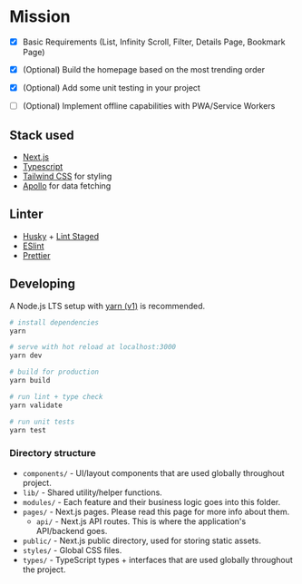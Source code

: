 # Mission

- [x] Basic Requirements (List, Infinity Scroll, Filter, Details Page, Bookmark Page)
- [x] (Optional) Build the homepage based on the most trending order
- [x] (Optional) Add some unit testing in your project
- [ ] (Optional) Implement offline capabilities with PWA/Service Workers


## Stack used

- [Next.js](https://nextjs.org/)
- [Typescript](https://typescriptlang.org/)
- [Tailwind CSS](https://tailwindcss.com/) for styling
- [Apollo](https://www.apollographql.com/) for data fetching

## Linter

- [Husky](https://typicode.github.io/husky/#/) + [Lint Staged](https://github.com/okonet/lint-staged)
- [ESlint](https://eslint.org/)
- [Prettier](https://prettier.io/)

## Developing

A Node.js LTS setup with [yarn (v1)](https://yarnpkg.com/) is recommended.

```bash
# install dependencies
yarn

# serve with hot reload at localhost:3000
yarn dev

# build for production
yarn build

# run lint + type check
yarn validate

# run unit tests
yarn test
```

### Directory structure

- `components/` - UI/layout components that are used globally throughout project.
- `lib/` - Shared utility/helper functions.
- `modules/` - Each feature and their business logic goes into this folder.
- `pages/` - Next.js pages. Please read this page for more info about them.
  - `api/` - Next.js API routes. This is where the application's API/backend goes.
- `public/` - Next.js public directory, used for storing static assets.
- `styles/` - Global CSS files.
- `types/` - TypeScript types + interfaces that are used globally throughout the project.
